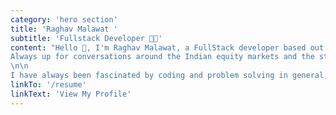 ```yaml
---
category: 'hero section'
title: 'Raghav Malawat '
subtitle: 'Fullstack Developer 🧑‍💻'
content: "Hello 👋, I'm Raghav Malawat, a FullStack developer based out of Bengaluru, India. Taking a first principle approach to building products interests me, and metrics is something I really like moving.\n \n
Always up for conversations around the Indian equity markets and the startup ecosystem in general 🚀. Currently working as a Product engineer alongside amazing folks at CoLearn.
\n\n
I have always been fascinated by coding and problem solving in general, been coding since age 14 and luckily the first engineer from my family. Crossed paths with a lot of smart, hard working folks till now in the industry and hope to meet more similar folks who are as equally passionate about their craft as I am. Cheers 🍻!"
linkTo: '/resume'
linkText: 'View My Profile'
---
```

